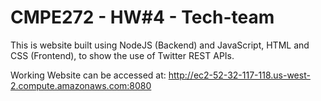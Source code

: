# CMPE272 - HW#4 - Tech-team

This is website built using NodeJS (Backend) and JavaScript, HTML and CSS (Frontend), to show the use of
Twitter REST APIs. 

Working Website can be accessed at: <a>http://ec2-52-32-117-118.us-west-2.compute.amazonaws.com:8080</a>
